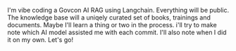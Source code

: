 I'm vibe coding a Govcon AI RAG using Langchain. Everything will be public. 
The knowledge base will a uniqely curated set of books, trainings and documents.
Maybe I'll learn a thing or two in the process.
i'll try to make note which AI model assisted me with each commit. I'll also note when I did it on my own.
Let's go!
